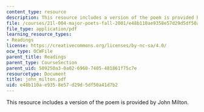 ```yaml
---
content_type: resource
description: This resource includes a version of the poem is provided by John Milton.
file: /courses/21l-004-major-poets-fall-2001/e48b110ae9358e57d29d5df50a41d7b2_john_milton.pdf
file_type: application/pdf
learning_resource_types:
- Readings
license: https://creativecommons.org/licenses/by-nc-sa/4.0/
ocw_type: OCWFile
parent_title: Readings
parent_type: CourseSection
parent_uid: 509250a3-0a02-6960-7405-481861f75c7e
resourcetype: Document
title: john_milton.pdf
uid: e48b110a-e935-8e57-d29d-5df50a41d7b2
---
```

This resource includes a version of the poem is provided by John Milton.